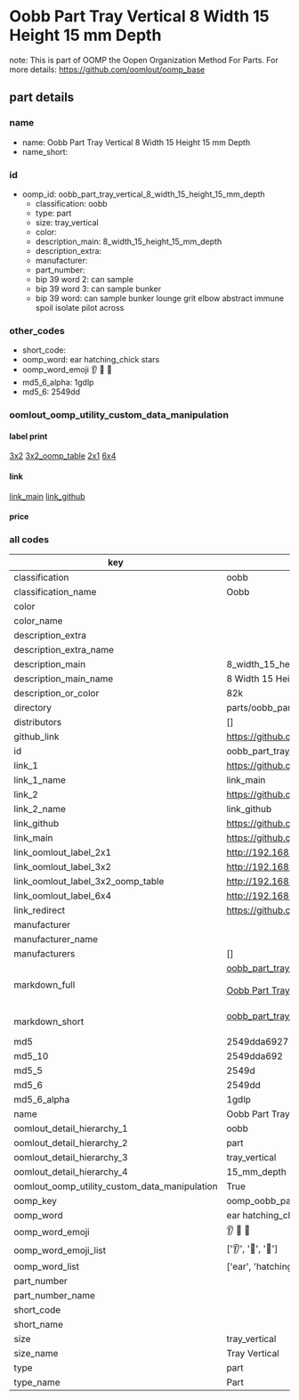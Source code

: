 # Oobb Part Tray Vertical 8 Width 15 Height 15 mm Depth  

note: This is part of OOMP the Oopen Organization Method For Parts. For more details: https://github.com/oomlout/oomp_base

##  part details
  







### name
* name: Oobb Part Tray Vertical 8 Width 15 Height 15 mm Depth
* name_short: 
### id
* oomp_id: oobb_part_tray_vertical_8_width_15_height_15_mm_depth
  * classification: oobb
  * type: part
  * size: tray_vertical
  * color: 
  * description_main: 8_width_15_height_15_mm_depth
  * description_extra: 
  * manufacturer: 
  * part_number: 
  * bip 39 word 2: can sample
  * bip 39 word 3: can sample bunker
  * bip 39 word: can sample bunker lounge grit elbow abstract immune spoil isolate pilot across

### other_codes
* short_code: 
* oomp_word: ear hatching_chick stars
* oomp_word_emoji :ear: :hatching_chick: :stars:
* md5_6_alpha: 1gdlp
* md5_6: 2549dd






### oomlout_oomp_utility_custom_data_manipulation
#### label print
[3x2](http://192.168.1.245:1112/?label=oomp%201gdlp)
[3x2_oomp_table](http://192.168.1.108:1112/?label=oomp%201gdlp)
[2x1](http://192.168.1.242:1112/?label=oomp%201gdlp)
[6x4](http://192.168.1.55:1112/?label=oomp%201gdlp)    

#### link

[link_main](https://github.com/oomlout/oomlout_oomp_version_1_messy/tree/main/parts/oobb_part_tray_vertical_8_width_15_height_15_mm_depth) [link_github](https://github.com/oomlout/oomlout_oomp_version_1_messy/tree/main/parts/oobb_part_tray_vertical_8_width_15_height_15_mm_depth)                             

#### price







### all codes 
| key | value |  
| --- | --- |  
| classification | oobb |  
| classification_name | Oobb |  
| color |  |  
| color_name |  |  
| description_extra |  |  
| description_extra_name |  |  
| description_main | 8_width_15_height_15_mm_depth |  
| description_main_name | 8 Width 15 Height 15 mm Depth |  
| description_or_color | 82k |  
| directory | parts/oobb_part_tray_vertical_8_width_15_height_15_mm_depth |  
| distributors | [] |  
| github_link | https://github.com/oomlout/oomlout_oomp_part_src/tree/main/parts/oobb_part_tray_vertical_8_width_15_height_15_mm_depth |  
| id | oobb_part_tray_vertical_8_width_15_height_15_mm_depth |  
| link_1 | https://github.com/oomlout/oomlout_oomp_version_1_messy/tree/main/parts/oobb_part_tray_vertical_8_width_15_height_15_mm_depth |  
| link_1_name | link_main |  
| link_2 | https://github.com/oomlout/oomlout_oomp_version_1_messy/tree/main/parts/oobb_part_tray_vertical_8_width_15_height_15_mm_depth |  
| link_2_name | link_github |  
| link_github | https://github.com/oomlout/oomlout_oomp_version_1_messy/tree/main/parts/oobb_part_tray_vertical_8_width_15_height_15_mm_depth |  
| link_main | https://github.com/oomlout/oomlout_oomp_version_1_messy/tree/main/parts/oobb_part_tray_vertical_8_width_15_height_15_mm_depth |  
| link_oomlout_label_2x1 | http://192.168.1.242:1112/?label=oomp%201gdlp |  
| link_oomlout_label_3x2 | http://192.168.1.245:1112/?label=oomp%201gdlp |  
| link_oomlout_label_3x2_oomp_table | http://192.168.1.108:1112/?label=oomp%201gdlp |  
| link_oomlout_label_6x4 | http://192.168.1.55:1112/?label=oomp%201gdlp |  
| link_redirect | https://github.com/oomlout/oomlout_oomp_version_1_messy/tree/main/parts/oobb_part_tray_vertical_8_width_15_height_15_mm_depth |  
| manufacturer |  |  
| manufacturer_name |  |  
| manufacturers | [] |  
| markdown_full | [oobb_part_tray_vertical_8_width_15_height_15_mm_depth](none)<br>[](none)<br>[Oobb Part Tray Vertical 8 Width 15 Height 15 Mm Depth](none)<br><br> |  
| markdown_short | [oobb_part_tray_vertical_8_width_15_height_15_mm_depth](none)<br><br> |  
| md5 | 2549dda69271a01d1cb358443cefc107 |  
| md5_10 | 2549dda692 |  
| md5_5 | 2549d |  
| md5_6 | 2549dd |  
| md5_6_alpha | 1gdlp |  
| name | Oobb Part Tray Vertical 8 Width 15 Height 15 mm Depth |  
| oomlout_detail_hierarchy_1 | oobb |  
| oomlout_detail_hierarchy_2 | part |  
| oomlout_detail_hierarchy_3 | tray_vertical |  
| oomlout_detail_hierarchy_4 | 15_mm_depth |  
| oomlout_oomp_utility_custom_data_manipulation | True |  
| oomp_key | oomp_oobb_part_tray_vertical_8_width_15_height_15_mm_depth |  
| oomp_word | ear hatching_chick stars |  
| oomp_word_emoji | :ear: :hatching_chick: :stars: |  
| oomp_word_emoji_list | [':ear:', ':hatching_chick:', ':stars:'] |  
| oomp_word_list | ['ear', 'hatching_chick', 'stars'] |  
| part_number |  |  
| part_number_name |  |  
| short_code |  |  
| short_name |  |  
| size | tray_vertical |  
| size_name | Tray Vertical |  
| type | part |  
| type_name | Part |  
